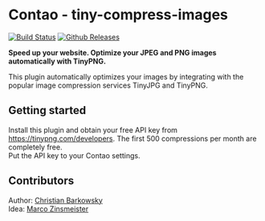 # Contao - tiny-compress-images  
[![Build Status](https://travis-ci.org/christianbarkowsky/contao-tiny-compress-images.svg)](https://travis-ci.org/christianbarkowsky/contao-tiny-compress-images) [![Github Releases](https://img.shields.io/github/downloads/atom/atom/latest/total.svg)](https://github.com/christianbarkowsky/contao-tiny-compress-images)

**Speed up your website. Optimize your JPEG and PNG images automatically with TinyPNG.**

This plugin automatically optimizes your images by integrating with the popular image compression services TinyJPG and TinyPNG.  


## Getting started

Install this plugin and obtain your free API key from https://tinypng.com/developers. The first 500 compressions per month are completely free.  
Put the API key to your Contao settings.
  
  
## Contributors
Author: [Christian Barkowsky](http://www.christianbarkowsky.de)  
Idea: [Marco Zinsmeister](http://www.profimedien.net)
